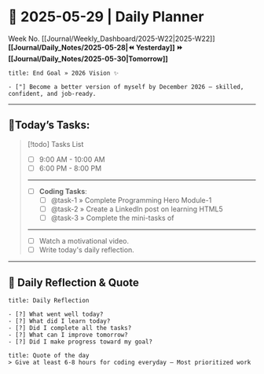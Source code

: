 # 🌼 **2025-05-29** | Daily Planner

Week No. [[Journal/Weekly_Dashboard/2025-W22|2025-W22]]
**[[Journal/Daily_Notes/2025-05-28|⏪ Yesterday]] ⏩ [[Journal/Daily_Notes/2025-05-30|Tomorrow]]**

```ad-important
title: End Goal » 2026 Vision ✨

- ["] Become a better version of myself by December 2026 — skilled, confident, and job-ready.
```

---
## 🌸Today’s Tasks:

> [!todo] Tasks List
> - [ ] 9:00 AM - 10:00 AM 
> - [ ] 6:00 PM - 8:00 PM 
> ---
> - [ ] **Coding Tasks**:
> 	- [ ] @task-1 » Complete Programming Hero Module-1
> 	- [ ] @task-2 » Create a LinkedIn post on learning HTML5
> 	- [ ] @task-3 » Complete the mini-tasks of 
> ---
> - [ ] Watch a motivational video.
> - [ ] Write today's daily reflection. 

---
## 🌻 Daily Reflection & Quote

```ad-summary
title: Daily Reflection

- [?] What went well today?  
- [?] What did I learn today?  
- [?] Did I complete all the tasks?  
- [?] What can I improve tomorrow?  
- [?] Did I make progress toward my goal?  

```

```ad-quote
title: Quote of the day
> Give at least 6-8 hours for coding everyday — Most prioritized work
``` 
